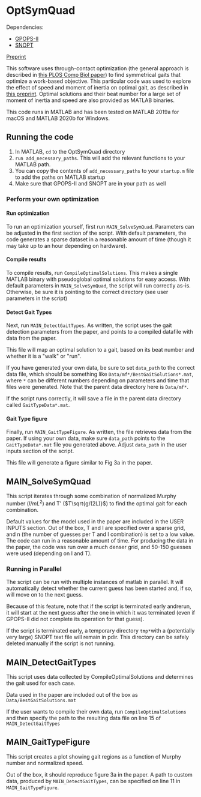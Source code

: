 # OptSymQuad

Dependencies:

* [GPOPS-II](http://www.gpops2.com/)
* [SNOPT](https://ampl.com/products/solvers/solvers-we-sell/snopt/)

[Preprint](https://www.biorxiv.org/content/10.1101/2020.04.24.060509v1)

This software uses through-contact optimization (the general approach is described in [this PLOS Comp Biol paper](https://dx.doi.org/10.1371%2Fjournal.pcbi.1007444)) to find symmetrical gaits that optimize a work-based objective. This particular code was used to explore the effect of speed and moment of inertia on optimal gait, as described in [this preprint](https://www.biorxiv.org/content/10.1101/2020.04.24.060509v1). Optimal solutions and their beat number for a large set of moment of inertia and speed are also provided as MATLAB binaries.

This code runs in MATLAB and has been tested on MATLAB 2019a for macOS and MATLAB 2020b for Windows.

## Running the code

1. In MATLAB, `cd` to the OptSymQuad directory
2. `run add_necessary_paths`. This will add the relevant functions to your MATLAB path.
3. You can copy the contents of `add_necessary_paths` to your `startup.m` file to add the paths on MATLAB startup
4. Make sure that GPOPS-II and SNOPT are in your path as well

### Perform your own optimization


#### Run optimization
To run an optimization yourself, first run `MAIN_SolveSymQuad`. Parameters can be adjusted in the first section of the script. With default parameters, the code generates a sparse dataset in a reasonable amount of time (though it may take up to an hour depending on hardware).

#### Compile results
To compile results, run `CompileOptimalSolutions`. This makes a single MATLAB binary with pseudoglobal optimal solutions for easy access. With default parameters in `MAIN_SolveSymQuad`, the script will run correctly as-is. Otherwise, be sure it is pointing to the correct directory (see user parameters in the script)

#### Detect Gait Types
Next, run `MAIN_DetectGaitTypes`. As written, the script uses the gait detection parameters from the paper, and points to a compiled datafile with data from the paper.

This file will map an optimal solution to a gait, based on its beat number and whether it is a "walk" or "run".

If you have generated your own data, be sure to set `data_path` to the correct data file, which should be something like `Data/mf*/BestGaitSolutions*.mat`, where `*` can be different numbers depending on parameters and time that files were generated. Note that the parent data directory here is `Data/mf*`.

If the script runs correctly, it will save a file in the parent data directory called `GaitTypeData*.mat`.

#### Gait Type figure
Finally, run `MAIN_GaitTypeFigure`. As written, the file retrieves data from the paper. If using your own data, make sure `data_path` points to the `GaitTypeData*.mat` file you generated above. Adjust `data_path` in the user inputs section of the script.

This file will generate a figure similar to Fig 3a in the paper.

## MAIN_SolveSymQuad

This script iterates through some combination of normalized Murphy number ($I/mL^2$) and T' ($T\sqrt{g/(2L)}$) to find the optimal gait for each combination.

Default values for the model used in the paper are included
in the USER INPUTS section. Out of the box, T and I are specified over a sparse grid, and n (the number of guesses per T and I combination) is set to a low value. The code can run in a reasonable amount of time. For producing the data in the paper, the code was run over a much denser grid, and 50-150 guesses were used (depending on I and T).

### Running in Parallel
The script can be run with multiple instances of matlab in parallel. It will automatically detect whether the current guess has been started and, if so, will move on to the next guess.

Because of this feature, note that if the script is terminated early andrerun, it will start at the next guess after the one in which it was terminated (even if GPOPS-II did not complete its operation for that guess).

If the script is terminated early, a temporary directory `tmp*`with a (potentially very large) SNOPT text file will remain in pdir. This directory can be safely deleted manually if the script is not running.

## MAIN_DetectGaitTypes

This script uses data collected by CompileOptimalSolutions and determines the gait used for each case.

Data used in the paper are included out of the box as 
`Data/BestGaitSolutions.mat`

If the user wants to compile their own data, run `CompileOptimalSolutions` and then specify the path to the resulting data file on line 15 of `MAIN_DetectGaitTypes`

## MAIN_GaitTypeFigure

This script creates a plot showing gait regions as a function of Murphy number and normalized speed.

Out of the box, it should reproduce figure 3a in the paper. A path to custom data, produced by `MAIN_DetectGaitTypes`, can be specified on line 11 in `MAIN_GaitTypeFigure`.


